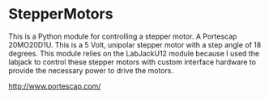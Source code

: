 StepperMotors
=============

This is a Python module for controlling a stepper motor.  A Portescap 20MO20D1U. This is a 5 Volt, unipolar stepper motor with a step angle of 18 degrees.  This module relies on the LabJackU12 module because I used the labjack to control these stepper motors with custom interface hardware to provide the necessary power to drive the motors.  

http://www.portescap.com/ 




